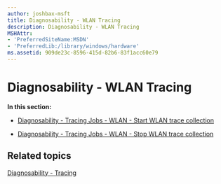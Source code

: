 ```yaml
---
author: joshbax-msft
title: Diagnosability - WLAN Tracing
description: Diagnosability - WLAN Tracing
MSHAttr:
- 'PreferredSiteName:MSDN'
- 'PreferredLib:/library/windows/hardware'
ms.assetid: 909de23c-8596-415d-82b6-83f1acc60e79
---
```


# Diagnosability - WLAN Tracing


**In this section:**

-   [Diagnosability - Tracing Jobs - WLAN - Start WLAN trace collection](diagnosability---tracing-jobs---wlan---start-wlan-trace-collection-e7945d6a-5044-4351-934c-d477223c8c09.md)

-   [Diagnosability - Tracing Jobs - WLAN - Stop WLAN trace collection](diagnosability---tracing-jobs---wlan---stop-wlan-trace-collection-fbbec68a-e9e8-4b66-8166-bc27d387f741.md)

## Related topics


[Diagnosability - Tracing](diagnosability---tracing.md)

 

 







